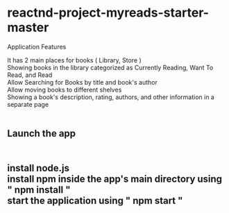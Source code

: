 # reactnd-project-myreads-starter-master

Application Features

It has 2 main places for books ( Library, Store ) <br />
Showing books in the library categorized as Currently Reading, Want To Read, and Read <br />
Allow Searching for Books by title and book's author <br />
Allow moving books to different shelves <br />
Showing a book's description, rating, authors, and other information in a separate page <br /><br />


<h2>Launch the app<h2><br />
install node.js <br />
install npm inside the app's main directory using " npm install " <br />
start the application using " npm start "<br />
